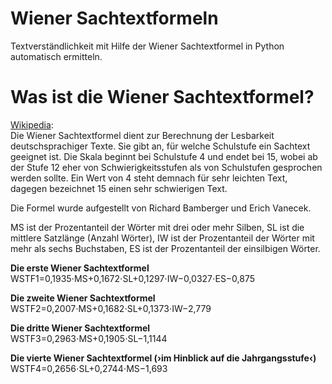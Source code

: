 # Wiener Sachtextformeln
Textverständlichkeit mit Hilfe der Wiener Sachtextformel in Python automatisch ermitteln.

# Was ist die Wiener Sachtextformel?
[Wikipedia](https://de.wikipedia.org/wiki/Lesbarkeitsindex#Wiener_Sachtextformel):<br/>
Die Wiener Sachtextformel dient zur Berechnung der Lesbarkeit deutschsprachiger Texte. Sie gibt an, für welche Schulstufe ein Sachtext geeignet ist. Die Skala beginnt bei Schulstufe 4 und endet bei 15, wobei ab der Stufe 12 eher von Schwierigkeitsstufen als von Schulstufen gesprochen werden sollte. Ein Wert von 4 steht demnach für sehr leichten Text, dagegen bezeichnet 15 einen sehr schwierigen Text.

Die Formel wurde aufgestellt von Richard Bamberger und Erich Vanecek.

MS ist der Prozentanteil der Wörter mit drei oder mehr Silben,
SL ist die mittlere Satzlänge (Anzahl Wörter),
IW ist der Prozentanteil der Wörter mit mehr als sechs Buchstaben,
ES ist der Prozentanteil der einsilbigen Wörter.

**Die erste Wiener Sachtextformel**<br/>
WSTF1=0,1935⋅MS+0,1672⋅SL+0,1297⋅IW−0,0327⋅ES−0,875

**Die zweite Wiener Sachtextformel**<br/>
WSTF2=0,2007⋅MS+0,1682⋅SL+0,1373⋅IW−2,779

**Die dritte Wiener Sachtextformel**<br/>
WSTF3=0,2963⋅MS+0,1905⋅SL−1,1144

**Die vierte Wiener Sachtextformel (›im Hinblick auf die Jahrgangsstufe‹)**<br/>
WSTF4=0,2656⋅SL+0,2744⋅MS−1,693
